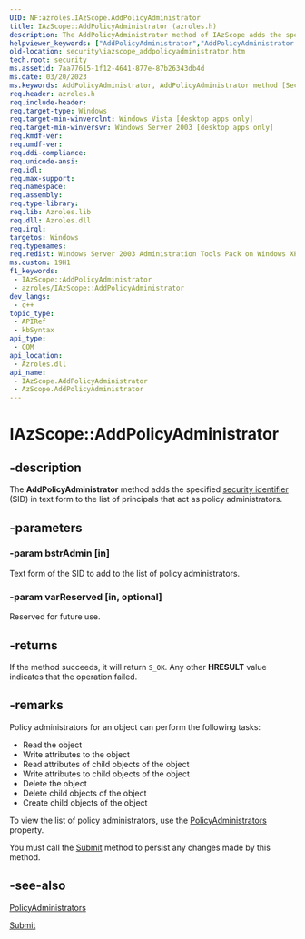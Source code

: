 ```yaml
---
UID: NF:azroles.IAzScope.AddPolicyAdministrator
title: IAzScope::AddPolicyAdministrator (azroles.h)
description: The AddPolicyAdministrator method of IAzScope adds the specified security identifier in text form to the list of principals that act as policy administrators.
helpviewer_keywords: ["AddPolicyAdministrator","AddPolicyAdministrator method [Security]","AddPolicyAdministrator method [Security]","AzScope object","AddPolicyAdministrator method [Security]","IAzScope interface","AzScope object [Security]","AddPolicyAdministrator method","IAzScope interface [Security]","AddPolicyAdministrator method","IAzScope.AddPolicyAdministrator","IAzScope::AddPolicyAdministrator","azroles/IAzScope::AddPolicyAdministrator","security.iazscope_addpolicyadministrator"]
old-location: security\iazscope_addpolicyadministrator.htm
tech.root: security
ms.assetid: 7aa77615-1f12-4641-877e-87b26343db4d
ms.date: 03/20/2023
ms.keywords: AddPolicyAdministrator, AddPolicyAdministrator method [Security], AddPolicyAdministrator method [Security],AzScope object, AddPolicyAdministrator method [Security],IAzScope interface, AzScope object [Security],AddPolicyAdministrator method, IAzScope interface [Security],AddPolicyAdministrator method, IAzScope.AddPolicyAdministrator, IAzScope::AddPolicyAdministrator, azroles/IAzScope::AddPolicyAdministrator, security.iazscope_addpolicyadministrator
req.header: azroles.h
req.include-header: 
req.target-type: Windows
req.target-min-winverclnt: Windows Vista [desktop apps only]
req.target-min-winversvr: Windows Server 2003 [desktop apps only]
req.kmdf-ver: 
req.umdf-ver: 
req.ddi-compliance: 
req.unicode-ansi: 
req.idl: 
req.max-support: 
req.namespace: 
req.assembly: 
req.type-library: 
req.lib: Azroles.lib
req.dll: Azroles.dll
req.irql: 
targetos: Windows
req.typenames: 
req.redist: Windows Server 2003 Administration Tools Pack on Windows XP
ms.custom: 19H1
f1_keywords:
 - IAzScope::AddPolicyAdministrator
 - azroles/IAzScope::AddPolicyAdministrator
dev_langs:
 - c++
topic_type:
 - APIRef
 - kbSyntax
api_type:
 - COM
api_location:
 - Azroles.dll
api_name:
 - IAzScope.AddPolicyAdministrator
 - AzScope.AddPolicyAdministrator
---
```


# IAzScope::AddPolicyAdministrator

## -description

The **AddPolicyAdministrator** method adds the specified [security identifier](/windows/win32/SecGloss/s-gly) (SID) in text form  to the list of principals that act as policy administrators.

## -parameters

### -param bstrAdmin [in]

Text form of the SID to add to the list of policy administrators.

### -param varReserved [in, optional]

Reserved for future use.

## -returns

If the method succeeds, it will return `S_OK`. Any other **HRESULT** value indicates that the operation failed.

## -remarks

Policy administrators for an object can perform the following tasks:

- Read the object
- Write attributes to the object
- Read attributes of child objects of the object
- Write attributes to child objects of the object
- Delete the object
- Delete child objects of the object
- Create child objects of the object

To view the list of policy administrators, use the [PolicyAdministrators](nf-azroles-iazscope-get_policyadministrators.md) property.

You must call the [Submit](nf-azroles-iazscope-submit.md) method to persist any changes made by this method.

## -see-also

[PolicyAdministrators](nf-azroles-iazscope-get_policyadministrators.md)

[Submit](nf-azroles-iazscope-submit.md)
